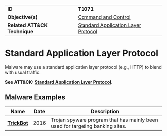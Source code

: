 |||
|---------|------------------------|
|**ID**|**T1071**|
|**Objective(s)**|[Command and Control](https://github.com/MBCProject/mbc-markdown/tree/master/command-and-control)|
|**Related ATT&CK Technique**|[Standard Application Layer Protocol](https://attack.mitre.org/techniques/T1071/)|

Standard Application Layer Protocol
===================================
Malware may use a standard application layer protocol (e.g., HTTP) to blend with usual traffic.

**See ATT&CK:** [**Standard Application Layer Protocol**](https://attack.mitre.org/techniques/T1071/).

Malware Examples
----------------
|Name|Date|Description|
|-----------------------------|-----------|-----------------------------|
|[**TrickBot**](https://github.com/MBCProject/mbc-markdown/tree/master/xample-malware/trickbot.md)|2016|Trojan spyware program that has mainly been used for targeting banking sites.|
